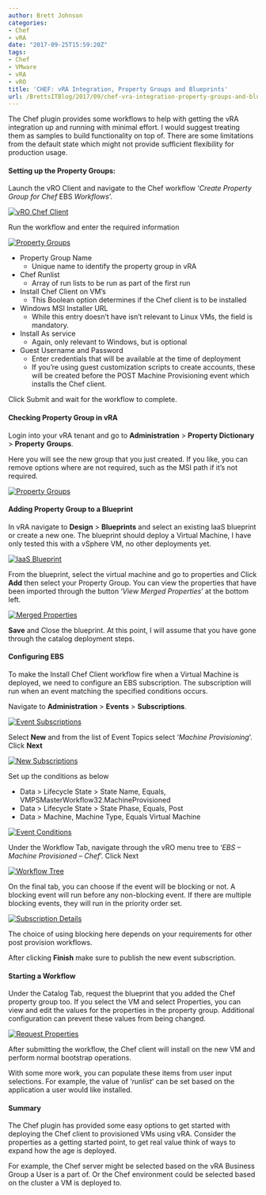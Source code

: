 ```yaml
---
author: Brett Johnson
categories:
- Chef
- vRA
date: "2017-09-25T15:59:20Z"
tags:
- Chef
- VMware
- vRA
- vRO
title: 'CHEF: vRA Integration, Property Groups and Blueprints'
url: /BrettsITBlog/2017/09/chef-vra-integration-property-groups-and-blueprints/
---
```


The Chef plugin provides some workflows to help with getting the vRA integration up and running with minimal effort. I would suggest treating them as samples to build functionality on top of. There are some limitations from the default state which might not provide sufficient flexibility for production usage.

#### Setting up the Property Groups:

Launch the vRO Client and navigate to the Chef workflow ‘_Create Property Group for Chef_ EBS _Workflows_’.

[![vRO Chef Client](/assets/images/2017/09/vCO-Chef-client-tree.png)]({{site.url}}/assets/images/2017/09/vCO-Chef-client-tree.png)

Run the workflow and enter the required information

[![Property Groups](/assets/images/2017/09/vRO-Chef-Client-Add-Prop-Groups.png)]({{site.url}}/assets/images/2017/09/vRO-Chef-Client-Add-Prop-Groups.png)

  * Property Group Name 
      * Unique name to identify the property group in vRA
  * Chef Runlist 
      * Array of run lists to be run as part of the first run
  * Install Chef Client on VM’s 
      * This Boolean option determines if the Chef client is to be installed
  * Windows MSI Installer URL 
      * While this entry doesn’t have isn’t relevant to Linux VMs, the field is mandatory.
  * Install As service 
      * Again, only relevant to Windows, but is optional
  * Guest Username and Password 
      * Enter credentials that will be available at the time of deployment
      * If you’re using guest customization scripts to create accounts, these will be created before the POST Machine Provisioning event which installs the Chef client.

Click Submit and wait for the workflow to complete.

#### Checking Property Group in vRA

Login into your vRA tenant and go to **Administration** > **Property Dictionary** > **Property** **Groups**.

Here you will see the new group that you just created. If you like, you can remove options where are not required, such as the MSI path if it’s not required.

[![Property Groups](/assets/images/2017/09/vRA-Chef-client-property-groups.png)]({{site.url}}/assets/images/2017/09/vRA-Chef-client-property-groups.png)

#### Adding Property Group to a Blueprint

In vRA navigate to **Design** > **Blueprints** and select an existing IaaS blueprint or create a new one. The blueprint should deploy a Virtual Machine, I have only tested this with a vSphere VM, no other deployments yet.

[![IaaS Blueprint](/assets/images/2017/09/vRA-IaaS-Blueprint-VM.png)]({{site.url}}/assets/images/2017/09/vRA-IaaS-Blueprint-VM.png)

From the blueprint, select the virtual machine and go to properties and Click **Add** then select your Property Group. You can view the properties that have been imported through the button ‘_View Merged Properties_’ at the bottom left.

[![Merged Properties](/assets/images/2017/09/vRA-Blueprint-merged-properties.png)]({{site.url}}/assets/images/2017/09/vRA-Blueprint-merged-properties.png)

**Save** and Close the blueprint. At this point, I will assume that you have gone through the catalog deployment steps.

#### Configuring EBS

To make the Install Chef Client workflow fire when a Virtual Machine is deployed, we need to configure an EBS subscription. The subscription will run when an event matching the specified conditions occurs.

Navigate to **Administration** > **Events** > **Subscriptions**.

[![Event Subscriptions](/assets/images/2017/09/vRA-event-subs.png)]({{site.url}}/assets/images/2017/09/vRA-event-subs.png)

Select **New** and from the list of Event Topics select ‘_Machine Provisioning_’. Click **Next**

[![New Subscriptions](/assets/images/2017/09/vRA-New-subscription-1.png)]({{site.url}}/assets/images/2017/09/vRA-New-subscription-1.png)

Set up the conditions as below

  * Data > Lifecycle State > State Name, Equals, VMPSMasterWorkflow32.MachineProvisioned
  * Data > Lifecycle State > State Phase, Equals, Post
  * Data > Machine, Machine Type, Equals Virtual Machine

[![Event Conditions](/assets/images/2017/09/vRA-new-subscription-conditions.png)]({{site.url}}/assets/images/2017/09/vRA-new-subscription-conditions.png)

Under the Workflow Tab, navigate through the vRO menu tree to ‘_EBS – Machine Provisioned – Chef_’. Click Next

[![Workflow Tree](/assets/images/2017/09/vRA-Event-subscription-WF-Tree.png)]({{site.url}}/assets/images/2017/09/vRA-Event-subscription-WF-Tree.png)


On the final tab, you can choose if the event will be blocking or not. A blocking event will run before any non-blocking event. If there are multiple blocking events, they will run in the priority order set.

[![Subscription Details](/assets/images/2017/09/vRA-Event-Subscription-Details.png)]({{site.url}}/assets/images/2017/09/vRA-Event-Subscription-Details.png)

The choice of using blocking here depends on your requirements for other post provision workflows.

After clicking **Finish** make sure to publish the new event subscription.

#### Starting a Workflow

Under the Catalog Tab, request the blueprint that you added the Chef property group too. If you select the VM and select Properties, you can view and edit the values for the properties in the property group. Additional configuration can prevent these values from being changed.

[![Request Properties](/assets/images/2017/09/vRA-Request-properties.png)]({{site.url}}/assets/images/2017/09/vRA-Request-properties.png)

After submitting the workflow, the Chef client will install on the new VM and perform normal bootstrap operations.

With some more work, you can populate these items from user input selections. For example, the value of ‘_runlist_’ can be set based on the application a user would like installed.

#### Summary

The Chef plugin has provided some easy options to get started with deploying the Chef client to provisioned VMs using vRA. Consider the properties as a getting started point, to get real value think of ways to expand how the age is deployed.

For example, the Chef server might be selected based on the vRA Business Group a User is a part of. Or the Chef environment could be selected based on the cluster a VM is deployed to.